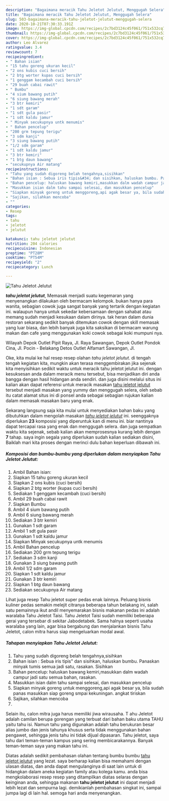 ```yaml
---
description: "Bagaimana meracik Tahu Jeletot Jelutut, Menggugah Selera"
title: "Bagaimana meracik Tahu Jeletot Jelutut, Menggugah Selera"
slug: 503-bagaimana-meracik-tahu-jeletot-jelutut-menggugah-selera
date: 2020-10-21T07:30:33.191Z
image: https://img-global.cpcdn.com/recipes/2c7bd3124c45f061/751x532cq70/tahu-jeletot-jelutut-foto-resep-utama.jpg
thumbnail: https://img-global.cpcdn.com/recipes/2c7bd3124c45f061/751x532cq70/tahu-jeletot-jelutut-foto-resep-utama.jpg
cover: https://img-global.cpcdn.com/recipes/2c7bd3124c45f061/751x532cq70/tahu-jeletot-jelutut-foto-resep-utama.jpg
author: Leo Alvarez
ratingvalue: 3.4
reviewcount: 7
recipeingredient:
- " Bahan isian"
- "15 tahu goreng ukuran kecil"
- "2 ons kubis cuci bersih"
- "2 btg worter kupas cuci bersih"
- "1 genggam kecambah cuci bersih"
- "29 buah cabai rawit"
- " Bumbu"
- "4 sium bawang putih"
- "6 siung bawang merah"
- "3 btr kemiri"
- "1 sdt garam"
- "1 sdt gula pasir"
- "1 sdt kaldu jamur"
- " Minyak secukupnya untk menumis"
- " Bahan pencelup"
- "200 grm tepung terigu"
- "3 sdm kanji"
- "3 siung bawang putih"
- "1/2 sdm garam"
- "1 sdt kaldu jamur"
- "3 btr kemiri"
- "1 btg daun bawang"
- "secukupnya Air matang"
recipeinstructions:
- "Tahu yang sudah digoreng belah tengahnya,sisihkan"
- "Bahan isian : Sebua iris tipis&#34; dan sisihkan, haluskan bumbu. Panaskan minyak tumis semua jadi satu, rasakan. Sisihkan"
- "Bahan pencelup: haluskan bawang kemiri,masukkan dalm wadah campur jadi satu semua bahan, rasakan."
- "Masukkan isian dalm tahu sampai selesai, dan masukkan pencelup"
- "Siapkan minyak goreng untuk menggoreng,api agak besar ya, bila sudah panas masukkan siap goreng smpai kekuningan. angkat tiriskan"
- "Sajikan, silahkan mencoba"
- ""
categories:
- Resep
tags:
- tahu
- jeletot
- jelutut

katakunci: tahu jeletot jelutut 
nutrition: 204 calories
recipecuisine: Indonesian
preptime: "PT28M"
cooktime: "PT54M"
recipeyield: "2"
recipecategory: Lunch

---
```



![Tahu Jeletot Jelutut](https://img-global.cpcdn.com/recipes/2c7bd3124c45f061/751x532cq70/tahu-jeletot-jelutut-foto-resep-utama.jpg)

<b><i>tahu jeletot jelutut</i></b>, Memasak menjadi suatu kegemaran yang menyenangkan dilakukan oleh bermacam kelompok. bukan hanya para wanita, sebagian cowok juga sangat banyak yang tertarik dengan kegiatan ini. walaupun hanya untuk sekedar kebersamaan dengan sahabat atau memang sudah menjadi kesukaan dalam dirinya. tak heran dalam dunia restoran sekarang sedikit banyak ditemukan cowok dengan skill memasak yang luar biasa, dan lebih banyak juga kita saksikan di bermacam warung makan dan cafe yang menggunakan koki cowok sebagai koki mumpuni nya.

Wilayah Depok Outlet Pipit Raya, Jl. Raya Sawangan, Depok Outlet Pondok Cina, Jl. Pocin - Belakang Detos Outlet Alfamart Sawangan, Jl.

Oke, kita mulai ke hal resep resep olahan <i>tahu jeletot jelutut</i>. di tengah tengah kegiatan kita, mungkin akan terasa menggembirakan jika sejenak kita menyisihkan sedikit waktu untuk meracik tahu jeletot jelutut ini. dengan kesuksesan anda dalam meracik menu tersebut, bisa menjadikan diri anda bangga dengan hasil hidangan anda sendiri. dan juga disini melalui situs ini kalian akan dapat referensi untuk meracik masakan <u>tahu jeletot jelutut</u> tersebut menjadi masakan yang yummy dan menggugah selera, oleh sebab itu catat alamat situs ini di ponsel anda sebagai sebagian rujukan kalian dalam memasak masakan baru yang enak.


Sekarang langsung saja kita mulai untuk menyediakan bahan baku yang dibutuhkan dalam mengolah masakan <u><i>tahu jeletot jelutut</i></u> ini. seenggaknya diperlukan <b>23</b> komposisi yang diperuntuk kan di menu ini. biar nantinya dapat tercapai rasa yang enak dan menggugah selera. dan juga sempatkan waktu kita sejenak, sebab kalian akan memprosesnya kurang lebih dengan <b>7</b> tahap. saya ingin segala yang diperlukan sudah kalian sediakan disini, Baiklah mari kita proses dengan merinci dulu bahan keperluan dibawah ini.

<!--inarticleads1-->

##### Komposisi dan bumbu-bumbu yang diperlukan dalam menyiapkan Tahu Jeletot Jelutut:

1. Ambil  Bahan isian:
1. Siapkan 15 tahu goreng ukuran kecil
1. Siapkan 2 ons kubis (cuci bersih)
1. Siapkan 2 btg worter (kupas cuci bersih)
1. Sediakan 1 genggam kecambah (cuci bersih)
1. Ambil 29 buah cabai rawit
1. Siapkan  Bumbu
1. Ambil 4 sium bawang putih
1. Ambil 6 siung bawang merah
1. Sediakan 3 btr kemiri
1. Gunakan 1 sdt garam
1. Ambil 1 sdt gula pasir
1. Gunakan 1 sdt kaldu jamur
1. Siapkan  Minyak secukupnya untk menumis
1. Ambil  Bahan pencelup
1. Sediakan 200 grm tepung terigu
1. Sediakan 3 sdm kanji
1. Gunakan 3 siung bawang putih
1. Ambil 1/2 sdm garam
1. Siapkan 1 sdt kaldu jamur
1. Gunakan 3 btr kemiri
1. Siapkan 1 btg daun bawang
1. Sediakan secukupnya Air matang


Lihat juga resep Tahu jeletot super pedas enak lainnya. Peluang bisnis kuliner pedas semakin melejit citranya beberapa tahun belakang ini, salah satu pemainnya ikut andil menyemarakan bisnis makanan pedas ini adalah waralaba Tahu Jeletot Taisi. Tahu Jeletot Taisi sudah memiliki beberapa gerai yang tersebar di sekitar Jabodetabek. Sama halnya seperti usaha waralaba yang lain, agar bisa bergabung dan menjalankan bisnis Tahu Jeletot, calon mitra harus siap mengeluarkan modal awal. 

<!--inarticleads2-->

##### Tahapan menyiapkan Tahu Jeletot Jelutut:

1. Tahu yang sudah digoreng belah tengahnya,sisihkan
1. Bahan isian : Sebua iris tipis&#34; dan sisihkan, haluskan bumbu. Panaskan minyak tumis semua jadi satu, rasakan. Sisihkan
1. Bahan pencelup: haluskan bawang kemiri,masukkan dalm wadah campur jadi satu semua bahan, rasakan.
1. Masukkan isian dalm tahu sampai selesai, dan masukkan pencelup
1. Siapkan minyak goreng untuk menggoreng,api agak besar ya, bila sudah panas masukkan siap goreng smpai kekuningan. angkat tiriskan
1. Sajikan, silahkan mencoba
1. 


Selain itu, calon mitra juga harus memiliki jiwa wirausaha. T ahu Jeletot adalah camilan berupa gorengan yang terbuat dari bahan baku utama TAHU yaitu tahu isi. Namun tahu yang digunakan adalah tahu berukuran besar alias jumbo dan jenis tahunya khusus serta tidak menggunakan bahan pengawet, sehingga jenis tahu ini tidak dijual dipasaran. Tahu jeletot, saya tahu dari teman-teman kampus yang sering membicarakannya. Banyak teman-teman saya yang makan tahu ini. 

Diatas adalah sedikit pembahasan olahan tentang bumbu bumbu <u>tahu jeletot jelutut</u> yang lezat. saya berharap kalian bisa memahami dengan ulasan diatas, dan anda dapat mengulanginya di saat lain untuk di hidangkan dalam aneka kegiatan family atau kolega kamu. anda bisa mengkolaborasi resep resep yang ditampilkan diatas selaras dengan keinginan anda, sehingga makanan <b>tahu jeletot jelutut</b> ini dapat menjadi lebih lezat dan sempurna lagi. demikianlah pembahasan singkat ini, sampai jumpa lagi di lain hal. semoga hari anda menyenangkan.
